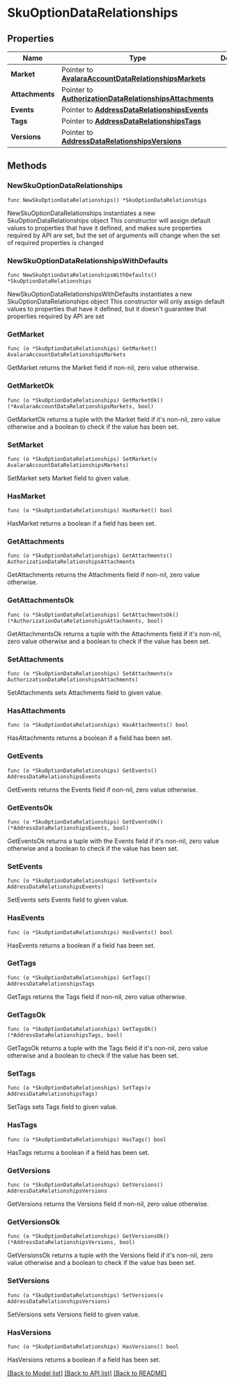 # SkuOptionDataRelationships

## Properties

Name | Type | Description | Notes
------------ | ------------- | ------------- | -------------
**Market** | Pointer to [**AvalaraAccountDataRelationshipsMarkets**](AvalaraAccountDataRelationshipsMarkets.md) |  | [optional] 
**Attachments** | Pointer to [**AuthorizationDataRelationshipsAttachments**](AuthorizationDataRelationshipsAttachments.md) |  | [optional] 
**Events** | Pointer to [**AddressDataRelationshipsEvents**](AddressDataRelationshipsEvents.md) |  | [optional] 
**Tags** | Pointer to [**AddressDataRelationshipsTags**](AddressDataRelationshipsTags.md) |  | [optional] 
**Versions** | Pointer to [**AddressDataRelationshipsVersions**](AddressDataRelationshipsVersions.md) |  | [optional] 

## Methods

### NewSkuOptionDataRelationships

`func NewSkuOptionDataRelationships() *SkuOptionDataRelationships`

NewSkuOptionDataRelationships instantiates a new SkuOptionDataRelationships object
This constructor will assign default values to properties that have it defined,
and makes sure properties required by API are set, but the set of arguments
will change when the set of required properties is changed

### NewSkuOptionDataRelationshipsWithDefaults

`func NewSkuOptionDataRelationshipsWithDefaults() *SkuOptionDataRelationships`

NewSkuOptionDataRelationshipsWithDefaults instantiates a new SkuOptionDataRelationships object
This constructor will only assign default values to properties that have it defined,
but it doesn't guarantee that properties required by API are set

### GetMarket

`func (o *SkuOptionDataRelationships) GetMarket() AvalaraAccountDataRelationshipsMarkets`

GetMarket returns the Market field if non-nil, zero value otherwise.

### GetMarketOk

`func (o *SkuOptionDataRelationships) GetMarketOk() (*AvalaraAccountDataRelationshipsMarkets, bool)`

GetMarketOk returns a tuple with the Market field if it's non-nil, zero value otherwise
and a boolean to check if the value has been set.

### SetMarket

`func (o *SkuOptionDataRelationships) SetMarket(v AvalaraAccountDataRelationshipsMarkets)`

SetMarket sets Market field to given value.

### HasMarket

`func (o *SkuOptionDataRelationships) HasMarket() bool`

HasMarket returns a boolean if a field has been set.

### GetAttachments

`func (o *SkuOptionDataRelationships) GetAttachments() AuthorizationDataRelationshipsAttachments`

GetAttachments returns the Attachments field if non-nil, zero value otherwise.

### GetAttachmentsOk

`func (o *SkuOptionDataRelationships) GetAttachmentsOk() (*AuthorizationDataRelationshipsAttachments, bool)`

GetAttachmentsOk returns a tuple with the Attachments field if it's non-nil, zero value otherwise
and a boolean to check if the value has been set.

### SetAttachments

`func (o *SkuOptionDataRelationships) SetAttachments(v AuthorizationDataRelationshipsAttachments)`

SetAttachments sets Attachments field to given value.

### HasAttachments

`func (o *SkuOptionDataRelationships) HasAttachments() bool`

HasAttachments returns a boolean if a field has been set.

### GetEvents

`func (o *SkuOptionDataRelationships) GetEvents() AddressDataRelationshipsEvents`

GetEvents returns the Events field if non-nil, zero value otherwise.

### GetEventsOk

`func (o *SkuOptionDataRelationships) GetEventsOk() (*AddressDataRelationshipsEvents, bool)`

GetEventsOk returns a tuple with the Events field if it's non-nil, zero value otherwise
and a boolean to check if the value has been set.

### SetEvents

`func (o *SkuOptionDataRelationships) SetEvents(v AddressDataRelationshipsEvents)`

SetEvents sets Events field to given value.

### HasEvents

`func (o *SkuOptionDataRelationships) HasEvents() bool`

HasEvents returns a boolean if a field has been set.

### GetTags

`func (o *SkuOptionDataRelationships) GetTags() AddressDataRelationshipsTags`

GetTags returns the Tags field if non-nil, zero value otherwise.

### GetTagsOk

`func (o *SkuOptionDataRelationships) GetTagsOk() (*AddressDataRelationshipsTags, bool)`

GetTagsOk returns a tuple with the Tags field if it's non-nil, zero value otherwise
and a boolean to check if the value has been set.

### SetTags

`func (o *SkuOptionDataRelationships) SetTags(v AddressDataRelationshipsTags)`

SetTags sets Tags field to given value.

### HasTags

`func (o *SkuOptionDataRelationships) HasTags() bool`

HasTags returns a boolean if a field has been set.

### GetVersions

`func (o *SkuOptionDataRelationships) GetVersions() AddressDataRelationshipsVersions`

GetVersions returns the Versions field if non-nil, zero value otherwise.

### GetVersionsOk

`func (o *SkuOptionDataRelationships) GetVersionsOk() (*AddressDataRelationshipsVersions, bool)`

GetVersionsOk returns a tuple with the Versions field if it's non-nil, zero value otherwise
and a boolean to check if the value has been set.

### SetVersions

`func (o *SkuOptionDataRelationships) SetVersions(v AddressDataRelationshipsVersions)`

SetVersions sets Versions field to given value.

### HasVersions

`func (o *SkuOptionDataRelationships) HasVersions() bool`

HasVersions returns a boolean if a field has been set.


[[Back to Model list]](../README.md#documentation-for-models) [[Back to API list]](../README.md#documentation-for-api-endpoints) [[Back to README]](../README.md)


